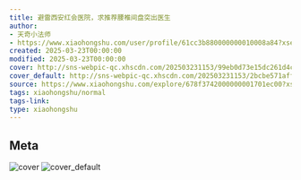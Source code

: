 ```yaml
---
title: 避雷西安红会医院，求推荐腰椎间盘突出医生
author:
- 天奇小法师
- https://www.xiaohongshu.com/user/profile/61cc3b880000000010008a84?xsec_token=undefined
created: 2025-03-23T00:00:00
modified: 2025-03-23T00:00:00
cover: http://sns-webpic-qc.xhscdn.com/202503231153/99eb0d73e15dc261d4c925b6f03ad726/1040g00831cthnm16gm605oec7e4412k4nufl240!nc_n_webp_prv_1
cover_default: http://sns-webpic-qc.xhscdn.com/202503231153/2bcbe571affea8b6ef6dff35223bc60b/1040g00831cthnm16gm605oec7e4412k4nufl240!nc_n_webp_mw_1
source: https://www.xiaohongshu.com/explore/678f3742000000001701ec00?xsec_token=AB9GgKcUTxr_XVDKma-3l3zIOzYUWL82_2mn-LwMXRwdU=
tags: xiaohongshu/normal
tags-link:
type: xiaohongshu
---
```


## Meta

![cover](http://sns-webpic-qc.xhscdn.com/202503231153/99eb0d73e15dc261d4c925b6f03ad726/1040g00831cthnm16gm605oec7e4412k4nufl240!nc_n_webp_prv_1)
![cover_default](http://sns-webpic-qc.xhscdn.com/202503231153/2bcbe571affea8b6ef6dff35223bc60b/1040g00831cthnm16gm605oec7e4412k4nufl240!nc_n_webp_mw_1)
